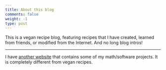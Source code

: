 ```yaml
---
title: About this blog
comments: false
weight: -1
type: post
---
```

This is a vegan recipe blog, featuring recipes that I have created, learned from friends, or modified from the Internet. And no long blog intros!

---


I have [another website](http://aaronberk.ca/) that contains some of my math/software projects. It is completely different from vegan recipes. 